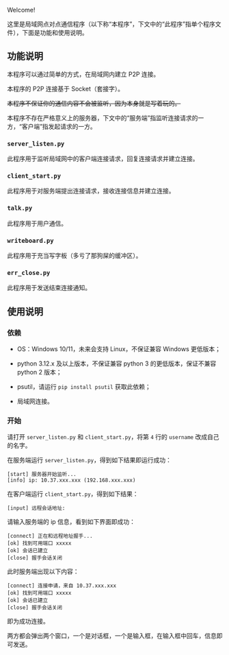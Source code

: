 Welcome!

这里是局域网点对点通信程序（以下称“本程序”，下文中的“此程序”指单个程序文件），下面是功能和使用说明。

## 功能说明

本程序可以通过简单的方式，在局域网内建立 P2P 连接。

本程序的 P2P 连接基于 Socket（套接字）。

~~本程序不保证你的通信内容不会被监听，因为本身就是写着玩的。~~

本程序不存在严格意义上的服务器，下文中的“服务端”指监听连接请求的一方，“客户端”指发起请求的一方。

### `server_listen.py`

此程序用于监听局域网中的客户端连接请求，回复连接请求并建立连接。

### `client_start.py`

此程序用于对服务端提出连接请求，接收连接信息并建立连接。

### `talk.py`

此程序用于用户通信。

### `writeboard.py`

此程序用于充当写字板（多亏了那狗屎的缓冲区）。

### `err_close.py`

此程序用于发送结束连接通知。

## 使用说明

### 依赖

- OS：Windows 10/11，未来会支持 Linux，不保证兼容 Windows 更低版本；

- python 3.12.x 及以上版本，不保证兼容 python 3 的更低版本，保证不兼容 python 2 版本；

- psutil，请运行 `pip install psutil` 获取此依赖；

- 局域网连接。

### 开始

请打开 `server_listen.py` 和 `client_start.py`，将第 `4` 行的 `username` 改成自己的名字。

在服务端运行 `server_listen.py`，得到如下结果即运行成功：

```
[start] 服务器开始监听...
[info] ip: 10.37.xxx.xxx (192.168.xxx.xxx)
```

在客户端运行 `client_start.py`，得到如下结果：

```
[input] 远程会话地址:
```

请输入服务端的 ip 信息，看到如下界面即成功：

```
[connect] 正在和远程地址握手...
[ok] 找到可用端口 xxxxx
[ok] 会话已建立
[close] 握手会话关闭
```

此时服务端出现以下内容：

```
[connect] 连接申请，来自 10.37.xxx.xxx
[ok] 找到可用端口 xxxxx
[ok] 会话已建立
[close] 握手会话关闭
```

即为成功连接。

两方都会弹出两个窗口，一个是对话框，一个是输入框，在输入框中回车，信息即可发送。
